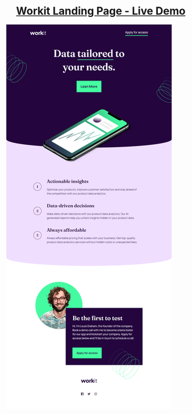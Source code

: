 <h1 align="center"><a href="https://landing-ou.vercel.app/">Workit Landing Page - Live Demo</a></h1>
<img alt="Developer Portfolio" src="https://raw.githubusercontent.com/oguzhanuyanik-sr/workit-landing-page/master/screenshot.png" />
